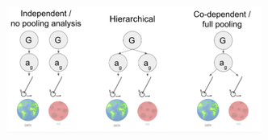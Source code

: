 ![No pooling versus hierarchical versus full pooling informational flowchart](https://github.com/beckynevin/hierarchical-pendulum-draw/blob/main/images/pooling_hierarchical_no_pooling_chart.png)
